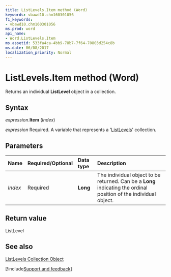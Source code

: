 ```yaml
---
title: ListLevels.Item method (Word)
keywords: vbawd10.chm160301056
f1_keywords:
- vbawd10.chm160301056
ms.prod: word
api_name:
- Word.ListLevels.Item
ms.assetid: 533fa4ca-4bb9-78b7-7f64-70803d254c8b
ms.date: 06/08/2017
localization_priority: Normal
---
```



# ListLevels.Item method (Word)

Returns an individual  **ListLevel** object in a collection.


## Syntax

_expression_.**Item** (_Index_)

_expression_ Required. A variable that represents a '[ListLevels](Word.listlevels.md)' collection.


## Parameters



|Name|Required/Optional|Data type|Description|
|:-----|:-----|:-----|:-----|
| _Index_|Required| **Long**|The individual object to be returned. Can be a  **Long** indicating the ordinal position of the individual object.|

## Return value

ListLevel


## See also


[ListLevels Collection Object](Word.listlevels.md)

[!include[Support and feedback](~/includes/feedback-boilerplate.md)]